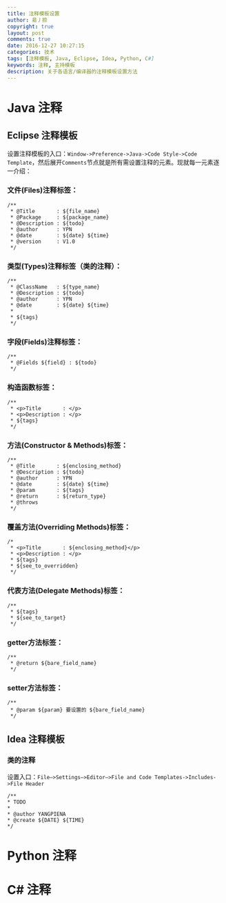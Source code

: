 ```yaml
---
title: 注释模板设置
author: 昜丿捺
copyright: true
layout: post
comments: true
date: 2016-12-27 10:27:15
categories: 技术
tags: [注释模板, Java, Eclipse, Idea, Python, C#]
keywords: 注释, 主持模板
description: 关于各语言/编译器的注释模板设置方法
---
```

# Java 注释

## Eclipse 注释模板
设置注释模板的入口：`Window->Preference->Java->Code Style->Code Template`，然后展开`Comments`节点就是所有需设置注释的元素。现就每一元素逐一介绍：

### 文件(Files)注释标签：
	/**
	 * @Title       : ${file_name}
	 * @Package     : ${package_name}
	 * @Description : ${todo}
	 * @author      : YPN
	 * @date        : ${date} ${time}
	 * @version     : V1.0
	 */

<!-- more -->

### 类型(Types)注释标签（类的注释）：
	/**
	 * @ClassName   : ${type_name}
	 * @Description : ${todo}
	 * @author      : YPN
	 * @date        : ${date} ${time}
	 * 
	 * ${tags}
	 */

### 字段(Fields)注释标签：
	/**
	 * @Fields ${field} : ${todo}
	 */

### 构造函数标签：
	/**
	 * <p>Title       : </p>
	 * <p>Description : </p>
	 * ${tags}
	 */

### 方法(Constructor & Methods)标签：
	/**
	 * @Title       : ${enclosing_method}
	 * @Description : ${todo}
	 * @author      : YPN
	 * @date        : ${date} ${time}
	 * @param       : ${tags}
	 * @return      : ${return_type}
	 * @throws
	 */

### 覆盖方法(Overriding Methods)标签：
	/*
	 * <p>Title       : ${enclosing_method}</p>
	 * <p>Description : </p>
	 * ${tags}
	 * ${see_to_overridden}
	 */

### 代表方法(Delegate Methods)标签：
	/**
	 * ${tags}
	 * ${see_to_target}
	 */

### getter方法标签：
	/**
	 * @return ${bare_field_name}
	 */

### setter方法标签：
	/**
	 * @param ${param} 要设置的 ${bare_field_name}
	 */

## Idea 注释模板
### 类的注释
设置入口：`File–>Settings–>Editor–>File and Code Templates->Includes->File Header`

	/**
	* TODO
	*
	* @author YANGPIENA
	* @create ${DATE} ${TIME}
	*/

# Python 注释

# C# 注释
